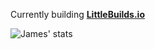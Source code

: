 Currently building **[LittleBuilds.io](https://littlebuilds.io)**  
  
![James' stats](https://github-readme-stats.vercel.app/api?username=jamesfromonline&hide=contribs,prs&count_private=true)
